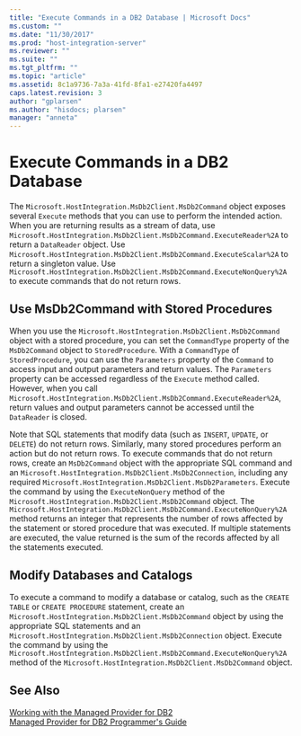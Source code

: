 ```yaml
---
title: "Execute Commands in a DB2 Database | Microsoft Docs"
ms.custom: ""
ms.date: "11/30/2017"
ms.prod: "host-integration-server"
ms.reviewer: ""
ms.suite: ""
ms.tgt_pltfrm: ""
ms.topic: "article"
ms.assetid: 8c1a9736-7a3a-41fd-8fa1-e27420fa4497
caps.latest.revision: 3
author: "gplarsen"
ms.author: "hisdocs; plarsen"
manager: "anneta"
---
```

# Execute Commands in a DB2 Database
The `Microsoft.HostIntegration.MsDb2Client.MsDb2Command` object exposes several `Execute` methods that you can use to perform the intended action. When you are returning results as a stream of data, use `Microsoft.HostIntegration.MsDb2Client.MsDb2Command.ExecuteReader%2A` to return a `DataReader` object. Use `Microsoft.HostIntegration.MsDb2Client.MsDb2Command.ExecuteScalar%2A` to return a singleton value. Use `Microsoft.HostIntegration.MsDb2Client.MsDb2Command.ExecuteNonQuery%2A` to execute commands that do not return rows.  
  
## Use MsDb2Command with Stored Procedures  
 When you use the `Microsoft.HostIntegration.MsDb2Client.MsDb2Command` object with a stored procedure, you can set the `CommandType` property of the `MsDb2Command` object to `StoredProcedure`. With a `CommandType` of `StoredProcedure`, you can use the `Parameters` property of the `Command` to access input and output parameters and return values. The `Parameters` property can be accessed regardless of the `Execute` method called. However, when you call `Microsoft.HostIntegration.MsDb2Client.MsDb2Command.ExecuteReader%2A`, return values and output parameters cannot be accessed until the `DataReader` is closed.  
  
 Note that SQL statements that modify data (such as `INSERT`, `UPDATE`, or `DELETE`) do not return rows. Similarly, many stored procedures perform an action but do not return rows. To execute commands that do not return rows, create an `MsDb2Command` object with the appropriate SQL command and an `Microsoft.HostIntegration.MsDb2Client.MsDb2Connection`, including any required `Microsoft.HostIntegration.MsDb2Client.MsDb2Parameters`. Execute the command by using the `ExecuteNonQuery` method of the `Microsoft.HostIntegration.MsDb2Client.MsDb2Command` object. The `Microsoft.HostIntegration.MsDb2Client.MsDb2Command.ExecuteNonQuery%2A` method returns an integer that represents the number of rows affected by the statement or stored procedure that was executed. If multiple statements are executed, the value returned is the sum of the records affected by all the statements executed.  
  
## Modify Databases and Catalogs  
 To execute a command to modify a database or catalog, such as the `CREATE TABLE` or `CREATE PROCEDURE` statement, create an `Microsoft.HostIntegration.MsDb2Client.MsDb2Command` object by using the appropriate SQL statements and an `Microsoft.HostIntegration.MsDb2Client.MsDb2Connection` object. Execute the command by using the `Microsoft.HostIntegration.MsDb2Client.MsDb2Command.ExecuteNonQuery%2A` method of the `Microsoft.HostIntegration.MsDb2Client.MsDb2Command` object.  
  
## See Also  
 [Working with the Managed Provider for DB2](../core/working-with-the-managed-provider-for-db21.md)   
 [Managed Provider for DB2 Programmer's Guide](../core/managed-provider-for-db2-programmer-s-guide2.md)   
